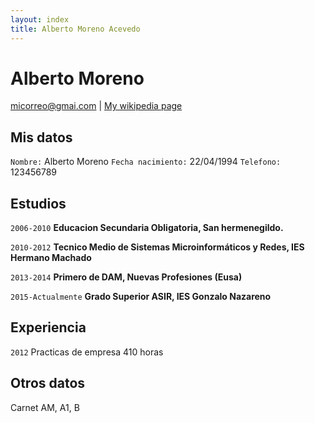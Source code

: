 ```yaml
---
layout: index
title: Alberto Moreno Acevedo
---
```

# Alberto Moreno
<div id="webaddress">
<a href="isaac@applesdofall.org">micorreo@gmai.com</a>
| <a href="http://en.wikipedia.org/wiki/Isaac_Newton">My wikipedia page</a>
</div>


## Mis datos

`Nombre:` Alberto Moreno
`Fecha nacimiento:` 22/04/1994
`Telefono:` 123456789


## Estudios

`2006-2010`
__Educacion Secundaria Obligatoria, San hermenegildo.__

`2010-2012`
__Tecnico Medio de Sistemas Microinformáticos y Redes, IES Hermano Machado__

`2013-2014`
__Primero de DAM, Nuevas Profesiones (Eusa)__

`2015-Actualmente`
__Grado Superior ASIR, IES Gonzalo Nazareno__

## Experiencia

`2012` Practicas de empresa 410 horas

## Otros datos

Carnet AM, A1, B



